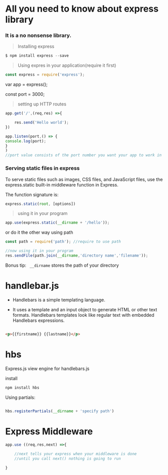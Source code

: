 # All you need to know about express library

### It is a no nonsense library.

> Installing express

```javascript 
$ npm install express --save
```

> Using expres in your application(require it first)

```javascript
const express = require('express');
```
var app = express(); 

const port = 3000;

> setting up HTTP routes
```javascript
app.get('/',(req,res) =>{

    res.send('Hello world');
})

app.listen(port,() => {
console.log(port);
}
)
//port value consists of the port number you want your app to work in
```
### Serving static files in express

To serve static files such as images, CSS files, and JavaScript files, use the express.static built-in middleware function in Express.

The function signature is:
```javascript
express.static(root, [options])

```
> using it in your program

```javascript
app.use(express.static(__dirname + '/hello'));
```
or do it the other way using path
```javascript
const path = require('path'); //require to use path

//now using it in your program
res.sendFile(path.join(__dirname,'directory name','filename'));
```
Bonus tip: ``` __dirname```  stores the path of your directory

# handlebar.js

* Handlebars is a simple templating language.

* It uses a template and an input object to generate HTML or other text formats. Handlebars templates look like regular text with embedded Handlebars expressions.

```html

<p>{{firstname}} {{lastname}}</p>
```

# hbs

Express.js view engine for handlebars.js

install

```javascript
npm install hbs
```
Using partials:

```javascript

hbs.registerPartials(__dirname + 'specify path')

```

 # Express Middleware

 ```javascript
 app.use ((req,res,next) =>{

     //next tells your express when your middleware is done
     //until you call next() nothing is going to run

 }
 ```
